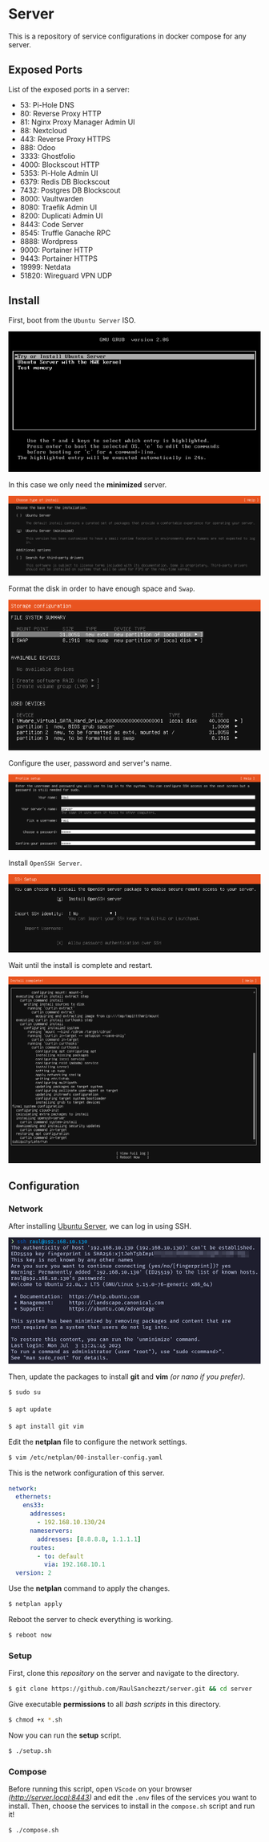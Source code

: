 # Server

This is a repository of service configurations in docker compose for any server.

## Exposed Ports

List of the exposed ports in a server:

- 53: Pi-Hole DNS
- 80: Reverse Proxy HTTP
- 81: Nginx Proxy Manager Admin UI
- 88: Nextcloud
- 443: Reverse Proxy HTTPS
- 888: Odoo
- 3333: Ghostfolio
- 4000: Blockscout HTTP
- 5353: Pi-Hole Admin UI
- 6379: Redis DB Blockscout
- 7432: Postgres DB Blockscout
- 8000: Vaultwarden
- 8080: Traefik Admin UI
- 8200: Duplicati Admin UI
- 8443: Code Server
- 8545: Truffle Ganache RPC
- 8888: Wordpress
- 9000: Portainer HTTP
- 9443: Portainer HTTPS
- 19999: Netdata
- 51820: Wireguard VPN UDP

## Install

First, boot from the `Ubuntu Server` ISO.

![GRUB](img/1.png)

In this case we only need the **minimized** server.

![Select Minimized version](img/2.png)

Format the disk in order to have enough space and `Swap`.

![File System Summary](img/3.png)

Configure the user, password and server's name.

![Profile Setup](img/4.png)

Install `OpenSSH Server`.

![SSH Setup](img/5.png)

Wait until the install is complete and restart.

![Install complete](img/6.png)

## Configuration

### Network

After installing [Ubuntu Server](https://ubuntu.com/download/server), we can log in using SSH.

![Windows Terminal](img/7.png)

Then, update the packages to install **git** and **vim** *(or nano if you prefer)*.

```bash
$ sudo su

$ apt update

$ apt install git vim
```

Edit the **netplan** file to configure the network settings.

```bash
$ vim /etc/netplan/00-installer-config.yaml
```

This is the network configuration of this server.

```yaml
network:
  ethernets:
    ens33:
      addresses:
        - 192.168.10.130/24
      nameservers:
        addresses: [8.8.8.8, 1.1.1.1]
      routes:
        - to: default
          via: 192.168.10.1
  version: 2
```

Use the **netplan** command to apply the changes.

```bash
$ netplan apply
```

Reboot the server to check everything is working.

```bash
$ reboot now
```

### Setup

First, clone this *repository* on the server and navigate to the directory.

```bash
$ git clone https://github.com/RaulSanchezzt/server.git && cd server
```

Give executable **permissions** to all *bash scripts* in this directory.

```bash
$ chmod +x *.sh
```

Now you can run the **setup** script.

```bash
$ ./setup.sh
```

### Compose

Before running this script, open `VScode` on your browser *(http://server.local:8443)* and edit the `.env` files of the services you want to install. Then, choose the services to install in the `compose.sh` script and run it!

```bash
$ ./compose.sh
```